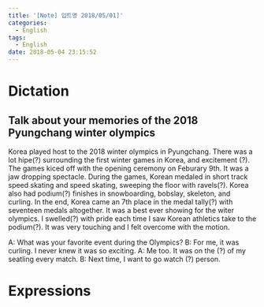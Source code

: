 ```yaml
---
title: '[Note] 입트영 2018/05/01]'
categories:
  - English
tags:
  - English
date: 2018-05-04 23:15:52
---
```


# Dictation
## Talk about your memories of the 2018 Pyungchang winter olympics

Korea played host to the 2018 winter olympics in Pyungchang. There was a lot hipe(?) surrounding the first winter games in Korea, and excitement (?). The games kiced off with the opening ceremony on Feburary 9th. It was a jaw dropping spectacle. During the games, Korean medaled in short track speed skating and speed skating, sweeping the floor with ravels(?). Korea also had podium(?) finishes in snowboarding, bobslay, skeleton, and curling. In the end, Korea came an 7th place in the medal tally(?) with seventeen medals altogether. It was a best ever showing for the witer olympics. I swelled(?) with pride each time I saw Korean athletics take to the podium(?). It was very touching and I felt overcome with the motion. 

A: What was your favorite event during the Olympics?
B: For me, it was curling. I never knew it was so exciting.
A: Me too. It was on the (?) of my seatling every match.
B: Next time, I want to go watch (?) person.

# Expressions